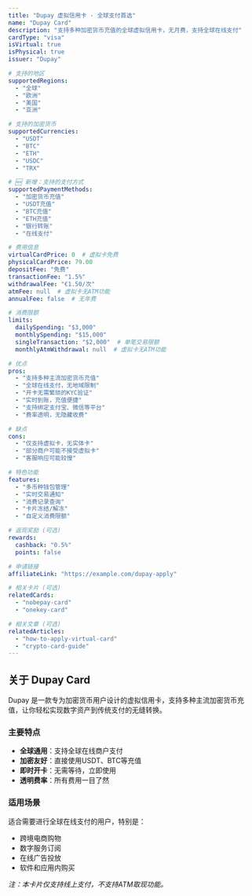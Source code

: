 ```yaml
---
title: "Dupay 虚拟信用卡 - 全球支付首选"
name: "Dupay Card"
description: "支持多种加密货币充值的全球虚拟信用卡，无月费，支持全球在线支付"
cardType: "visa"
isVirtual: true
isPhysical: true
issuer: "Dupay"

# 支持的地区
supportedRegions:
  - "全球"
  - "欧洲"
  - "美国"
  - "亚洲"

# 支持的加密货币
supportedCurrencies:
  - "USDT"
  - "BTC"
  - "ETH"
  - "USDC"
  - "TRX"

# 🆕 新增：支持的支付方式
supportedPaymentMethods:
  - "加密货币充值"
  - "USDT充值"
  - "BTC充值"
  - "ETH充值"
  - "银行转账"
  - "在线支付"

# 费用信息
virtualCardPrice: 0  # 虚拟卡免费
physicalCardPrice: 79.00
depositFee: "免费"
transactionFee: "1.5%"
withdrawalFee: "€1.50/次"
atmFee: null  # 虚拟卡无ATM功能
annualFee: false  # 无年费

# 消费限额
limits:
  dailySpending: "$3,000"
  monthlySpending: "$15,000"
  singleTransaction: "$2,000"  # 单笔交易限额
  monthlyAtmWithdrawal: null  # 虚拟卡无ATM功能

# 优点
pros:
  - "支持多种主流加密货币充值"
  - "全球在线支付，无地域限制"
  - "开卡无需繁琐的KYC验证"
  - "实时到账，充值便捷"
  - "支持绑定支付宝、微信等平台"
  - "费率透明，无隐藏收费"

# 缺点
cons:
  - "仅支持虚拟卡，无实体卡"
  - "部分商户可能不接受虚拟卡"
  - "客服响应可能较慢"

# 特色功能
features:
  - "多币种钱包管理"
  - "实时交易通知"
  - "消费记录查询"
  - "卡片冻结/解冻"
  - "自定义消费限额"

# 返现奖励 (可选)
rewards:
  cashback: "0.5%"
  points: false

# 申请链接
affiliateLink: "https://example.com/dupay-apply"

# 相关卡片 (可选)
relatedCards:
  - "nobepay-card"
  - "onekey-card"

# 相关文章 (可选)
relatedArticles:
  - "how-to-apply-virtual-card"
  - "crypto-card-guide"
---
```


## 关于 Dupay Card

Dupay 是一款专为加密货币用户设计的虚拟信用卡，支持多种主流加密货币充值，让你轻松实现数字资产到传统支付的无缝转换。

### 主要特点

- **全球通用**：支持全球在线商户支付
- **加密友好**：直接使用USDT、BTC等充值
- **即时开卡**：无需等待，立即使用
- **透明费率**：所有费用一目了然

### 适用场景

适合需要进行全球在线支付的用户，特别是：
- 跨境电商购物
- 数字服务订阅
- 在线广告投放
- 软件和应用内购买

*注：本卡片仅支持线上支付，不支持ATM取现功能。*